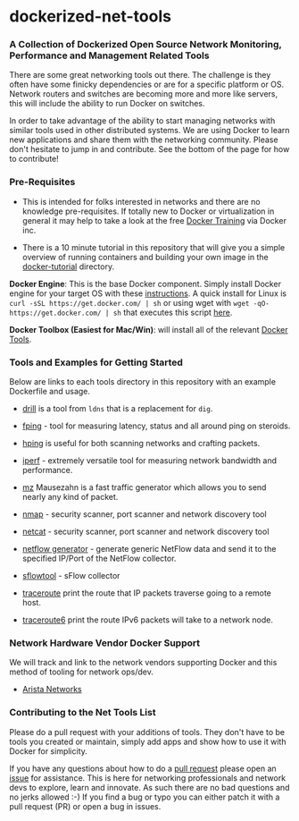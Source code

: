 # dockerized-net-tools 

### A Collection of Dockerized Open Source Network Monitoring, Performance and Management Related Tools

There are some great networking tools out there. The challenge is they often have some finicky dependencies or are for a specific platform or OS. Network routers and switches are becoming more and more like servers, this will include the ability to run Docker on switches. 

In order to take advantage of the ability to start managing networks with similar tools used in other distributed systems. We are using Docker to learn new applications and share them with the networking community. Please don't hesitate to jump in and contribute. See the bottom of the page for how to contribute!

### Pre-Requisites

- This is intended for folks interested in networks and there are no knowledge pre-requisites. If totally new to Docker or virtualization in general it may help to take a look at the free [Docker Training](https://training.docker.com) via Docker inc.

- There is a 10 minute tutorial in this repository that will give you a simple overview of running containers and building your own image in the [docker-tutorial](https://github.com/gopher-net/dockerized-net-tools/tree/master/docker-tutorial) directory.

**Docker Engine**: This is the base Docker component. Simply install Docker engine for your target OS with these [instructions](https://docs.docker.com/engine/installation/). A quick install for Linux is `curl -sSL https://get.docker.com/ | sh` or using wget with `wget -qO- https://get.docker.com/ | sh` that executes this script [here](https://get.docker.com). 

**Docker Toolbox (Easiest for Mac/Win)**: will install all of the relevant [Docker Tools](https://www.docker.com/docker-toolbox).

### Tools and Examples for Getting Started

Below are links to each tools directory in this repository with an example Dockerfile and usage.

* [drill](https://github.com/gopher-net/dockerized-net-tools/tree/master/drill) is a tool from `ldns` that is a replacement for `dig`.

* [fping](https://github.com/gopher-net/dockerized-net-tools/tree/master/fping) - tool for measuring latency, status and all around ping on steroids. 

* [hping](https://github.com/gopher-net/dockerized-net-tools/tree/master/hping) is useful for both scanning networks and crafting packets.

* [iperf](https://github.com/gopher-net/dockerized-net-tools/tree/master/iperf) - extremely versatile tool for measuring network bandwidth and performance. 

* [mz](https://github.com/gopher-net/dockerized-net-tools/tree/master/mz) Mausezahn is a fast traffic generator which allows you to send nearly any kind of packet.

* [nmap](https://github.com/gopher-net/dockerized-net-tools/tree/master/nmap) - security scanner, port scanner and network discovery tool

* [netcat](https://github.com/gopher-net/dockerized-net-tools/tree/master/netcat) - security scanner, port scanner and network discovery tool

* [netflow generator](https://github.com/gopher-net/dockerized-net-tools/tree/master/netflow-generator) - generate generic NetFlow data and send it to the specified IP/Port of the NetFlow collector.

* [sflowtool](https://github.com/gopher-net/dockerized-net-tools/tree/master/sflowtool) - sFlow collector

* [traceroute](https://github.com/gopher-net/dockerized-net-tools/tree/master/traceroute) print the route that IP packets traverse going to a remote host.

* [traceroute6](https://github.com/gopher-net/dockerized-net-tools/tree/master/traceroute6) print the route IPv6 packets will take to a network node.

### Network Hardware Vendor Docker Support

We will track and link to the network vendors supporting Docker and this method of tooling for network ops/dev.

* [Arista Networks](http://www.arista.com)

### Contributing to the Net Tools List

Please do a pull request with your additions of tools. They don't have to be tools you created or maintain, simply add apps and show how to use it with Docker for simplicity. 

If you have any questions about how to do a [pull request](https://help.github.com/articles/using-pull-requests/) please open an [issue](https://github.com/gopher-net/dockerized-net-tools/issues) for assistance. This is here for networking professionals and network devs to explore, learn and innovate. As such there are no bad questions and no jerks allowed :-) If you find a bug or typo you can either patch it with a pull request (PR) or open a bug in issues.
